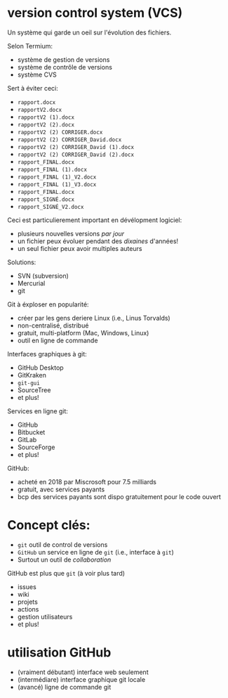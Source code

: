 


# version control system (VCS)
Un système qui garde un oeil sur l'évolution des fichiers.

Selon Termium:
 - système de gestion de versions
 - système de contrôle de versions
 - système CVS

Sert à éviter ceci:
 - `rapport.docx`
 - `rapportV2.docx`
 - `rapportV2 (1).docx`
 - `rapportV2 (2).docx`
 - `rapportV2 (2) CORRIGER.docx`
 - `rapportV2 (2) CORRIGER_David.docx`
 - `rapportV2 (2) CORRIGER_David (1).docx`
 - `rapportV2 (2) CORRIGER_David (2).docx`
 - `rapport_FINAL.docx`
 - `rapport_FINAL (1).docx`
 - `rapport_FINAL (1)_V2.docx`
 - `rapport_FINAL (1)_V3.docx`
 - `rapport_FINAL.docx`
 - `rapport_SIGNÉ.docx`
 - `rapport_SIGNÉ_V2.docx`

Ceci est particulierement important en dévélopment logiciel:
 - plusieurs nouvelles versions *par jour*
 - un fichier peux évoluer pendant des *dixaines* d'années!
 - un seul fichier peux avoir multiples auteurs

Solutions:
 - SVN (subversion)
 - Mercurial
 - git

Git à éxploser en popularité:
 - créer par les gens deriere Linux (i.e., Linus Torvalds)
 - non-centralisé, distribué
 - gratuit, multi-platform (Mac, Windows, Linux)
 - outil en ligne de commande

Interfaces graphiques à git:
 - GitHub Desktop
 - GitKraken
 - `git-gui`
 - SourceTree
 - et plus!

Services en ligne git:
 - GitHub
 - Bitbucket
 - GitLab
 - SourceForge
 - et plus!

GitHub:
 - acheté en 2018 par Miscrosoft pour 7.5 milliards 
 - gratuit, avec services payants
 - bcp des services payants sont dispo gratuitement pour le code ouvert

# Concept clés:
 - `git` outil de control de versions
 - `GitHub` un service en ligne de `git` (i.e., interface à `git`)
 - Surtout un outil de *collaboration*

GitHub est plus que `git` (à voir plus tard)
 - issues
 - wiki
 - projets
 - actions
 - gestion utilisateurs
 - et plus!

 # utilisation GitHub
 - (vraiment débutant) interface web seulement
 - (intermédiare) interface graphique git locale
 - (avancé) ligne de commande git
